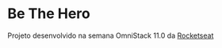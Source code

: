 # Be The Hero
Projeto desenvolvido na semana OmniStack 11.0 da [Rocketseat](https://rocketseat.com.br/)
